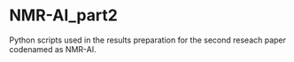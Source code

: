 # NMR-AI_part2
 Python scripts used in the results preparation for the second reseach paper codenamed as NMR-AI.  
